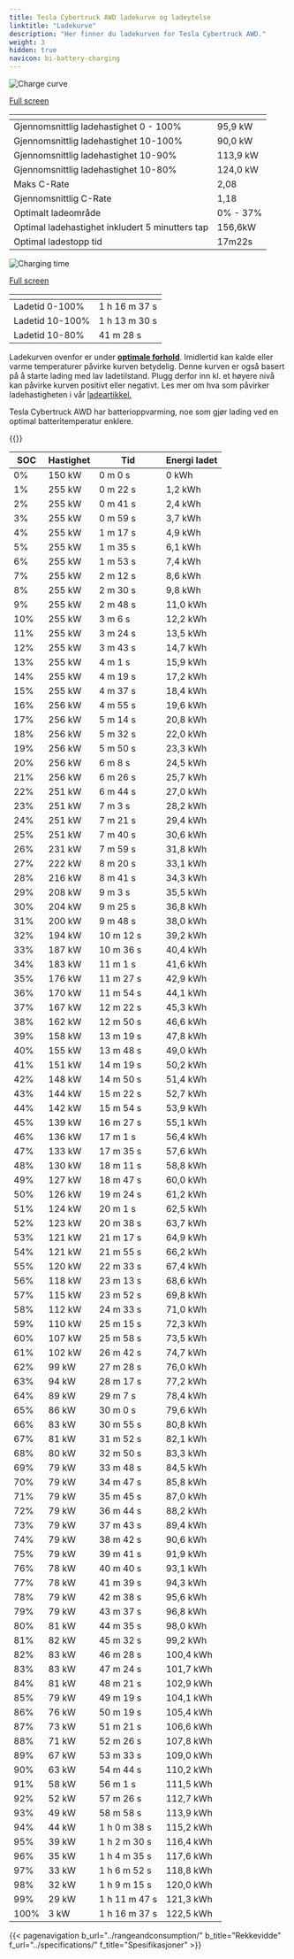 ```yaml
---
title: Tesla Cybertruck AWD ladekurve og ladeytelse
linktitle: "Ladekurve"
description: "Her finner du ladekurven for Tesla Cybertruck AWD."
weight: 3
hidden: true
navicon: bi-battery-charging
---
```

<!-- markdownlint-disable MD033 -->
<!-- markdownlint-disable MD010 -->
<img src="/images/models/tesla/cybertruck/cybertruck_awd/chargingcurve.svg" alt="Charge curve" class="img-fluid">

[Full screen](/images/models/tesla/cybertruck/cybertruck_awd/chargingcurve.svg)


<div class="table-responsive">
<table class="table table-striped border">
	<thead>
		<tr>
			<th>
			</th>
			<th>
			</th>
		</tr>
	</thead>
	<tbody>
		<tr>
			<td>
				Gjennomsnittlig ladehastighet 0 - 100%
			</td>
			<td>
				95,9 kW
			</td>
		</tr>
		<tr>
			<td>
				Gjennomsnittlig ladehastighet 10-100%
			</td>
			<td>
				90,0 kW
			</td>
		</tr>
		<tr>
			<td>
				Gjennomsnittlig ladehastighet 10-90%
			</td>
			<td>
				113,9 kW
			</td>
		</tr>
		<tr>
			<td>
				Gjennomsnittlig ladehastighet 10-80%
			</td>
			<td>
				124,0 kW
			</td>
		</tr>
		<tr>
			<td>
				Maks C-Rate
			</td>
			<td>
				2,08
			</td>
		</tr>
		<tr>
			<td>
				Gjennomsnittlig C-Rate
			</td>
			<td>
				1,18
			</td>
		</tr>
		<tr>
			<td>
				Optimalt ladeområde
			</td>
			<td>
				0% - 37%
			</td>
		</tr>
		<tr>
			<td>
				Optimal ladehastighet inkludert 5 minutters tap
			</td>
			<td>
				156,6kW
			</td>
		</tr>
		<tr>
			<td>
				Optimal ladestopp tid
			</td>
			<td>
				17m22s
			</td>
		</tr>
	</tbody>
</table>
</div>
<img src="/images/models/tesla/cybertruck/cybertruck_awd/chargingtime.svg" alt="Charging time" class="img-fluid">

[Full screen](/images/models/tesla/cybertruck/cybertruck_awd/chargingtime.svg)
<div class="table-responsive">
<table class="table table-striped border">
	<thead>
		<tr>
			<th>
			</th>
			<th>
			</th>
		</tr>
	</thead>
	<tbody>
		<tr>
			<td>
				Ladetid 0-100%
			</td>
			<td>
				1 h 16 m 37 s
			</td>
		</tr>
		<tr>
			<td>
				Ladetid 10-100%
			</td>
			<td>
				1 h 13 m 30 s
			</td>
		</tr>
		<tr>
			<td>
				Ladetid 10-80%
			</td>
			<td>
				 41 m 28 s
			</td>
		</tr>
	</tbody>
</table>
</div>


Ladekurven ovenfor er under **[optimale forhold](../../../../../technology/battery/charging/#temperatur)**. Imidlertid kan kalde eller varme temperaturer påvirke kurven betydelig. Denne kurven er også basert på å starte lading med lav ladetilstand. Plugg derfor inn kl. et høyere nivå kan påvirke kurven positivt eller negativt. Les mer om hva som påvirker ladehastigheten i vår [ladeartikkel.](../../../../../technology/battery/charging/)


Tesla Cybertruck AWD har batterioppvarming, noe som gjør lading ved en optimal batteritemperatur enklere.


{{<evkxdisplayaddarticle />}}
<div class="table-responsive">
<table class="table table-striped border">
	<thead>
		<tr>
			<th>
				SOC
			</th>
			<th>
				Hastighet
			</th>
			<th>
				Tid
			</th>
			<th>
				Energi ladet
			</th>
		</tr>
	</thead>
	<tbody>
		<tr>
			<td>
				0%
			</td>
			<td>
				150 kW
			</td>
			<td>
				 0 m 0 s
			</td>
			<td>
				0 kWh
			</td>
		</tr>
		<tr>
			<td>
				1%
			</td>
			<td>
				255 kW
			</td>
			<td>
				 0 m 22 s
			</td>
			<td>
				1,2 kWh
			</td>
		</tr>
		<tr>
			<td>
				2%
			</td>
			<td>
				255 kW
			</td>
			<td>
				 0 m 41 s
			</td>
			<td>
				2,4 kWh
			</td>
		</tr>
		<tr>
			<td>
				3%
			</td>
			<td>
				255 kW
			</td>
			<td>
				 0 m 59 s
			</td>
			<td>
				3,7 kWh
			</td>
		</tr>
		<tr>
			<td>
				4%
			</td>
			<td>
				255 kW
			</td>
			<td>
				 1 m 17 s
			</td>
			<td>
				4,9 kWh
			</td>
		</tr>
		<tr>
			<td>
				5%
			</td>
			<td>
				255 kW
			</td>
			<td>
				 1 m 35 s
			</td>
			<td>
				6,1 kWh
			</td>
		</tr>
		<tr>
			<td>
				6%
			</td>
			<td>
				255 kW
			</td>
			<td>
				 1 m 53 s
			</td>
			<td>
				7,4 kWh
			</td>
		</tr>
		<tr>
			<td>
				7%
			</td>
			<td>
				255 kW
			</td>
			<td>
				 2 m 12 s
			</td>
			<td>
				8,6 kWh
			</td>
		</tr>
		<tr>
			<td>
				8%
			</td>
			<td>
				255 kW
			</td>
			<td>
				 2 m 30 s
			</td>
			<td>
				9,8 kWh
			</td>
		</tr>
		<tr>
			<td>
				9%
			</td>
			<td>
				255 kW
			</td>
			<td>
				 2 m 48 s
			</td>
			<td>
				11,0 kWh
			</td>
		</tr>
		<tr>
			<td>
				10%
			</td>
			<td>
				255 kW
			</td>
			<td>
				 3 m 6 s
			</td>
			<td>
				12,2 kWh
			</td>
		</tr>
		<tr>
			<td>
				11%
			</td>
			<td>
				255 kW
			</td>
			<td>
				 3 m 24 s
			</td>
			<td>
				13,5 kWh
			</td>
		</tr>
		<tr>
			<td>
				12%
			</td>
			<td>
				255 kW
			</td>
			<td>
				 3 m 43 s
			</td>
			<td>
				14,7 kWh
			</td>
		</tr>
		<tr>
			<td>
				13%
			</td>
			<td>
				255 kW
			</td>
			<td>
				 4 m 1 s
			</td>
			<td>
				15,9 kWh
			</td>
		</tr>
		<tr>
			<td>
				14%
			</td>
			<td>
				255 kW
			</td>
			<td>
				 4 m 19 s
			</td>
			<td>
				17,2 kWh
			</td>
		</tr>
		<tr>
			<td>
				15%
			</td>
			<td>
				255 kW
			</td>
			<td>
				 4 m 37 s
			</td>
			<td>
				18,4 kWh
			</td>
		</tr>
		<tr>
			<td>
				16%
			</td>
			<td>
				256 kW
			</td>
			<td>
				 4 m 55 s
			</td>
			<td>
				19,6 kWh
			</td>
		</tr>
		<tr>
			<td>
				17%
			</td>
			<td>
				256 kW
			</td>
			<td>
				 5 m 14 s
			</td>
			<td>
				20,8 kWh
			</td>
		</tr>
		<tr>
			<td>
				18%
			</td>
			<td>
				256 kW
			</td>
			<td>
				 5 m 32 s
			</td>
			<td>
				22,0 kWh
			</td>
		</tr>
		<tr>
			<td>
				19%
			</td>
			<td>
				256 kW
			</td>
			<td>
				 5 m 50 s
			</td>
			<td>
				23,3 kWh
			</td>
		</tr>
		<tr>
			<td>
				20%
			</td>
			<td>
				256 kW
			</td>
			<td>
				 6 m 8 s
			</td>
			<td>
				24,5 kWh
			</td>
		</tr>
		<tr>
			<td>
				21%
			</td>
			<td>
				256 kW
			</td>
			<td>
				 6 m 26 s
			</td>
			<td>
				25,7 kWh
			</td>
		</tr>
		<tr>
			<td>
				22%
			</td>
			<td>
				251 kW
			</td>
			<td>
				 6 m 44 s
			</td>
			<td>
				27,0 kWh
			</td>
		</tr>
		<tr>
			<td>
				23%
			</td>
			<td>
				251 kW
			</td>
			<td>
				 7 m 3 s
			</td>
			<td>
				28,2 kWh
			</td>
		</tr>
		<tr>
			<td>
				24%
			</td>
			<td>
				251 kW
			</td>
			<td>
				 7 m 21 s
			</td>
			<td>
				29,4 kWh
			</td>
		</tr>
		<tr>
			<td>
				25%
			</td>
			<td>
				251 kW
			</td>
			<td>
				 7 m 40 s
			</td>
			<td>
				30,6 kWh
			</td>
		</tr>
		<tr>
			<td>
				26%
			</td>
			<td>
				231 kW
			</td>
			<td>
				 7 m 59 s
			</td>
			<td>
				31,8 kWh
			</td>
		</tr>
		<tr>
			<td>
				27%
			</td>
			<td>
				222 kW
			</td>
			<td>
				 8 m 20 s
			</td>
			<td>
				33,1 kWh
			</td>
		</tr>
		<tr>
			<td>
				28%
			</td>
			<td>
				216 kW
			</td>
			<td>
				 8 m 41 s
			</td>
			<td>
				34,3 kWh
			</td>
		</tr>
		<tr>
			<td>
				29%
			</td>
			<td>
				208 kW
			</td>
			<td>
				 9 m 3 s
			</td>
			<td>
				35,5 kWh
			</td>
		</tr>
		<tr>
			<td>
				30%
			</td>
			<td>
				204 kW
			</td>
			<td>
				 9 m 25 s
			</td>
			<td>
				36,8 kWh
			</td>
		</tr>
		<tr>
			<td>
				31%
			</td>
			<td>
				200 kW
			</td>
			<td>
				 9 m 48 s
			</td>
			<td>
				38,0 kWh
			</td>
		</tr>
		<tr>
			<td>
				32%
			</td>
			<td>
				194 kW
			</td>
			<td>
				 10 m 12 s
			</td>
			<td>
				39,2 kWh
			</td>
		</tr>
		<tr>
			<td>
				33%
			</td>
			<td>
				187 kW
			</td>
			<td>
				 10 m 36 s
			</td>
			<td>
				40,4 kWh
			</td>
		</tr>
		<tr>
			<td>
				34%
			</td>
			<td>
				183 kW
			</td>
			<td>
				 11 m 1 s
			</td>
			<td>
				41,6 kWh
			</td>
		</tr>
		<tr>
			<td>
				35%
			</td>
			<td>
				176 kW
			</td>
			<td>
				 11 m 27 s
			</td>
			<td>
				42,9 kWh
			</td>
		</tr>
		<tr>
			<td>
				36%
			</td>
			<td>
				170 kW
			</td>
			<td>
				 11 m 54 s
			</td>
			<td>
				44,1 kWh
			</td>
		</tr>
		<tr>
			<td>
				37%
			</td>
			<td>
				167 kW
			</td>
			<td>
				 12 m 22 s
			</td>
			<td>
				45,3 kWh
			</td>
		</tr>
		<tr>
			<td>
				38%
			</td>
			<td>
				162 kW
			</td>
			<td>
				 12 m 50 s
			</td>
			<td>
				46,6 kWh
			</td>
		</tr>
		<tr>
			<td>
				39%
			</td>
			<td>
				158 kW
			</td>
			<td>
				 13 m 19 s
			</td>
			<td>
				47,8 kWh
			</td>
		</tr>
		<tr>
			<td>
				40%
			</td>
			<td>
				155 kW
			</td>
			<td>
				 13 m 48 s
			</td>
			<td>
				49,0 kWh
			</td>
		</tr>
		<tr>
			<td>
				41%
			</td>
			<td>
				151 kW
			</td>
			<td>
				 14 m 19 s
			</td>
			<td>
				50,2 kWh
			</td>
		</tr>
		<tr>
			<td>
				42%
			</td>
			<td>
				148 kW
			</td>
			<td>
				 14 m 50 s
			</td>
			<td>
				51,4 kWh
			</td>
		</tr>
		<tr>
			<td>
				43%
			</td>
			<td>
				144 kW
			</td>
			<td>
				 15 m 22 s
			</td>
			<td>
				52,7 kWh
			</td>
		</tr>
		<tr>
			<td>
				44%
			</td>
			<td>
				142 kW
			</td>
			<td>
				 15 m 54 s
			</td>
			<td>
				53,9 kWh
			</td>
		</tr>
		<tr>
			<td>
				45%
			</td>
			<td>
				139 kW
			</td>
			<td>
				 16 m 27 s
			</td>
			<td>
				55,1 kWh
			</td>
		</tr>
		<tr>
			<td>
				46%
			</td>
			<td>
				136 kW
			</td>
			<td>
				 17 m 1 s
			</td>
			<td>
				56,4 kWh
			</td>
		</tr>
		<tr>
			<td>
				47%
			</td>
			<td>
				133 kW
			</td>
			<td>
				 17 m 35 s
			</td>
			<td>
				57,6 kWh
			</td>
		</tr>
		<tr>
			<td>
				48%
			</td>
			<td>
				130 kW
			</td>
			<td>
				 18 m 11 s
			</td>
			<td>
				58,8 kWh
			</td>
		</tr>
		<tr>
			<td>
				49%
			</td>
			<td>
				127 kW
			</td>
			<td>
				 18 m 47 s
			</td>
			<td>
				60,0 kWh
			</td>
		</tr>
		<tr>
			<td>
				50%
			</td>
			<td>
				126 kW
			</td>
			<td>
				 19 m 24 s
			</td>
			<td>
				61,2 kWh
			</td>
		</tr>
		<tr>
			<td>
				51%
			</td>
			<td>
				124 kW
			</td>
			<td>
				 20 m 1 s
			</td>
			<td>
				62,5 kWh
			</td>
		</tr>
		<tr>
			<td>
				52%
			</td>
			<td>
				123 kW
			</td>
			<td>
				 20 m 38 s
			</td>
			<td>
				63,7 kWh
			</td>
		</tr>
		<tr>
			<td>
				53%
			</td>
			<td>
				121 kW
			</td>
			<td>
				 21 m 17 s
			</td>
			<td>
				64,9 kWh
			</td>
		</tr>
		<tr>
			<td>
				54%
			</td>
			<td>
				121 kW
			</td>
			<td>
				 21 m 55 s
			</td>
			<td>
				66,2 kWh
			</td>
		</tr>
		<tr>
			<td>
				55%
			</td>
			<td>
				120 kW
			</td>
			<td>
				 22 m 33 s
			</td>
			<td>
				67,4 kWh
			</td>
		</tr>
		<tr>
			<td>
				56%
			</td>
			<td>
				118 kW
			</td>
			<td>
				 23 m 13 s
			</td>
			<td>
				68,6 kWh
			</td>
		</tr>
		<tr>
			<td>
				57%
			</td>
			<td>
				115 kW
			</td>
			<td>
				 23 m 52 s
			</td>
			<td>
				69,8 kWh
			</td>
		</tr>
		<tr>
			<td>
				58%
			</td>
			<td>
				112 kW
			</td>
			<td>
				 24 m 33 s
			</td>
			<td>
				71,0 kWh
			</td>
		</tr>
		<tr>
			<td>
				59%
			</td>
			<td>
				110 kW
			</td>
			<td>
				 25 m 15 s
			</td>
			<td>
				72,3 kWh
			</td>
		</tr>
		<tr>
			<td>
				60%
			</td>
			<td>
				107 kW
			</td>
			<td>
				 25 m 58 s
			</td>
			<td>
				73,5 kWh
			</td>
		</tr>
		<tr>
			<td>
				61%
			</td>
			<td>
				102 kW
			</td>
			<td>
				 26 m 42 s
			</td>
			<td>
				74,7 kWh
			</td>
		</tr>
		<tr>
			<td>
				62%
			</td>
			<td>
				99 kW
			</td>
			<td>
				 27 m 28 s
			</td>
			<td>
				76,0 kWh
			</td>
		</tr>
		<tr>
			<td>
				63%
			</td>
			<td>
				94 kW
			</td>
			<td>
				 28 m 17 s
			</td>
			<td>
				77,2 kWh
			</td>
		</tr>
		<tr>
			<td>
				64%
			</td>
			<td>
				89 kW
			</td>
			<td>
				 29 m 7 s
			</td>
			<td>
				78,4 kWh
			</td>
		</tr>
		<tr>
			<td>
				65%
			</td>
			<td>
				86 kW
			</td>
			<td>
				 30 m 0 s
			</td>
			<td>
				79,6 kWh
			</td>
		</tr>
		<tr>
			<td>
				66%
			</td>
			<td>
				83 kW
			</td>
			<td>
				 30 m 55 s
			</td>
			<td>
				80,8 kWh
			</td>
		</tr>
		<tr>
			<td>
				67%
			</td>
			<td>
				81 kW
			</td>
			<td>
				 31 m 52 s
			</td>
			<td>
				82,1 kWh
			</td>
		</tr>
		<tr>
			<td>
				68%
			</td>
			<td>
				80 kW
			</td>
			<td>
				 32 m 50 s
			</td>
			<td>
				83,3 kWh
			</td>
		</tr>
		<tr>
			<td>
				69%
			</td>
			<td>
				79 kW
			</td>
			<td>
				 33 m 48 s
			</td>
			<td>
				84,5 kWh
			</td>
		</tr>
		<tr>
			<td>
				70%
			</td>
			<td>
				79 kW
			</td>
			<td>
				 34 m 47 s
			</td>
			<td>
				85,8 kWh
			</td>
		</tr>
		<tr>
			<td>
				71%
			</td>
			<td>
				79 kW
			</td>
			<td>
				 35 m 45 s
			</td>
			<td>
				87,0 kWh
			</td>
		</tr>
		<tr>
			<td>
				72%
			</td>
			<td>
				79 kW
			</td>
			<td>
				 36 m 44 s
			</td>
			<td>
				88,2 kWh
			</td>
		</tr>
		<tr>
			<td>
				73%
			</td>
			<td>
				79 kW
			</td>
			<td>
				 37 m 43 s
			</td>
			<td>
				89,4 kWh
			</td>
		</tr>
		<tr>
			<td>
				74%
			</td>
			<td>
				79 kW
			</td>
			<td>
				 38 m 42 s
			</td>
			<td>
				90,6 kWh
			</td>
		</tr>
		<tr>
			<td>
				75%
			</td>
			<td>
				79 kW
			</td>
			<td>
				 39 m 41 s
			</td>
			<td>
				91,9 kWh
			</td>
		</tr>
		<tr>
			<td>
				76%
			</td>
			<td>
				78 kW
			</td>
			<td>
				 40 m 40 s
			</td>
			<td>
				93,1 kWh
			</td>
		</tr>
		<tr>
			<td>
				77%
			</td>
			<td>
				78 kW
			</td>
			<td>
				 41 m 39 s
			</td>
			<td>
				94,3 kWh
			</td>
		</tr>
		<tr>
			<td>
				78%
			</td>
			<td>
				79 kW
			</td>
			<td>
				 42 m 38 s
			</td>
			<td>
				95,6 kWh
			</td>
		</tr>
		<tr>
			<td>
				79%
			</td>
			<td>
				79 kW
			</td>
			<td>
				 43 m 37 s
			</td>
			<td>
				96,8 kWh
			</td>
		</tr>
		<tr>
			<td>
				80%
			</td>
			<td>
				81 kW
			</td>
			<td>
				 44 m 35 s
			</td>
			<td>
				98,0 kWh
			</td>
		</tr>
		<tr>
			<td>
				81%
			</td>
			<td>
				82 kW
			</td>
			<td>
				 45 m 32 s
			</td>
			<td>
				99,2 kWh
			</td>
		</tr>
		<tr>
			<td>
				82%
			</td>
			<td>
				83 kW
			</td>
			<td>
				 46 m 28 s
			</td>
			<td>
				100,4 kWh
			</td>
		</tr>
		<tr>
			<td>
				83%
			</td>
			<td>
				83 kW
			</td>
			<td>
				 47 m 24 s
			</td>
			<td>
				101,7 kWh
			</td>
		</tr>
		<tr>
			<td>
				84%
			</td>
			<td>
				81 kW
			</td>
			<td>
				 48 m 21 s
			</td>
			<td>
				102,9 kWh
			</td>
		</tr>
		<tr>
			<td>
				85%
			</td>
			<td>
				79 kW
			</td>
			<td>
				 49 m 19 s
			</td>
			<td>
				104,1 kWh
			</td>
		</tr>
		<tr>
			<td>
				86%
			</td>
			<td>
				76 kW
			</td>
			<td>
				 50 m 19 s
			</td>
			<td>
				105,4 kWh
			</td>
		</tr>
		<tr>
			<td>
				87%
			</td>
			<td>
				73 kW
			</td>
			<td>
				 51 m 21 s
			</td>
			<td>
				106,6 kWh
			</td>
		</tr>
		<tr>
			<td>
				88%
			</td>
			<td>
				71 kW
			</td>
			<td>
				 52 m 26 s
			</td>
			<td>
				107,8 kWh
			</td>
		</tr>
		<tr>
			<td>
				89%
			</td>
			<td>
				67 kW
			</td>
			<td>
				 53 m 33 s
			</td>
			<td>
				109,0 kWh
			</td>
		</tr>
		<tr>
			<td>
				90%
			</td>
			<td>
				63 kW
			</td>
			<td>
				 54 m 44 s
			</td>
			<td>
				110,2 kWh
			</td>
		</tr>
		<tr>
			<td>
				91%
			</td>
			<td>
				58 kW
			</td>
			<td>
				 56 m 1 s
			</td>
			<td>
				111,5 kWh
			</td>
		</tr>
		<tr>
			<td>
				92%
			</td>
			<td>
				52 kW
			</td>
			<td>
				 57 m 26 s
			</td>
			<td>
				112,7 kWh
			</td>
		</tr>
		<tr>
			<td>
				93%
			</td>
			<td>
				49 kW
			</td>
			<td>
				 58 m 58 s
			</td>
			<td>
				113,9 kWh
			</td>
		</tr>
		<tr>
			<td>
				94%
			</td>
			<td>
				44 kW
			</td>
			<td>
				1 h 0 m 38 s
			</td>
			<td>
				115,2 kWh
			</td>
		</tr>
		<tr>
			<td>
				95%
			</td>
			<td>
				39 kW
			</td>
			<td>
				1 h 2 m 30 s
			</td>
			<td>
				116,4 kWh
			</td>
		</tr>
		<tr>
			<td>
				96%
			</td>
			<td>
				35 kW
			</td>
			<td>
				1 h 4 m 35 s
			</td>
			<td>
				117,6 kWh
			</td>
		</tr>
		<tr>
			<td>
				97%
			</td>
			<td>
				33 kW
			</td>
			<td>
				1 h 6 m 52 s
			</td>
			<td>
				118,8 kWh
			</td>
		</tr>
		<tr>
			<td>
				98%
			</td>
			<td>
				32 kW
			</td>
			<td>
				1 h 9 m 15 s
			</td>
			<td>
				120,0 kWh
			</td>
		</tr>
		<tr>
			<td>
				99%
			</td>
			<td>
				29 kW
			</td>
			<td>
				1 h 11 m 47 s
			</td>
			<td>
				121,3 kWh
			</td>
		</tr>
		<tr>
			<td>
				100%
			</td>
			<td>
				3 kW
			</td>
			<td>
				1 h 16 m 37 s
			</td>
			<td>
				122,5 kWh
			</td>
		</tr>
	</tbody>
</table>
</div>


{{< pagenavigation b_url="../rangeandconsumption/" b_title="Rekkevidde" f_url="../specifications/" f_title="Spesifikasjoner" >}}
